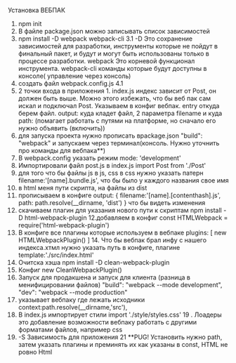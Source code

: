 Установка ВЕБПАК

1. npm init
2. В файле package.json можно записывать список зависимостей
3. npm install -D webpack webpack-cli
 3.1 -D Это сохранение зависимостей для разработки, инструменты которые не пойдут в финальный пакет, и будут и могут 
    быть использованы только в процессе разработки. webpack Это корневой функционал инструмента. webpack-cli команды которые будут доступны в консоле( управление через консоль)
4. создать файл webpack.config.js 
 4.1 
 4. 2 точки входа в приложения 1. index.js индекс зависит от Post, он должен быть выше. Можно этого избежать, что бы веб пак сам искал и подключал Post. Указываем в конфиг вебпак. entry откуда берем файл. output: куда кладет файл, 2 параметра filename  и куда path: (помагает работать с путями на платформе, но сначало его нужно объявить (включить))
5. для запуска проекта нужно прописать вpackage.json "build": "webpack" и запускаем через терминал(консоль. Нужно уточнить про команды для вебпака**)
6. В webpack.config указать режим mode: 'development'
7. Импортировали файл post.js в index.js import Post from './Post'
8. для того что бы файлы js в js, css в css нужно указать патерн filename:'[name].bundle.js', что бы было у каждого названия свое имя
9. в html меня пути скрипта, на файлы из dist
10. прописываем в конфиге  output: {
        filename:'[name].[contenthash].js',
        path: path.resolve(__dirname, 'dist')
    }  что бы видеть изменения
11. скачиваем плагин для указания нового пути к скриптам npm install -D html-webpack-plugin
12.добавляем в конфиг const HTMLWebpack = require('html-webpack-plugin')
13. В конфиге все плагины которые используем в вебпаке  plugins: [
        new HTMLWebpackPlugin()
    ]
    14. Что бы вебпак брал инфу с нашего индекса.хтмл нужно указать путь в конфиге, плагине template:'./src/index.html'
14. Очитска хэша npm install -D clean-webpack-plugin
15. Конфиг new CleanWebpackPlugin()
16. Запуск для продакшена и запуск для клиента (разница в менифицировании файлов)
"build": "webpack --mode development",
    "dev": "webpack --mode production"
17. указывает вебпаку где лежать исходники context:path.resolve(__dirname,'src'),
18. В index.js импортирует стили import './style/styles.css'
19 . Лоадеры это добавление возможности вебпаку работать с другими форматами файлов, например css
20. -S Зависимость для приложения
21 **PUG! Установить нужно path, затем указать плагины и преминять их как указаны в const,  HTML не ровно Html
        
 
